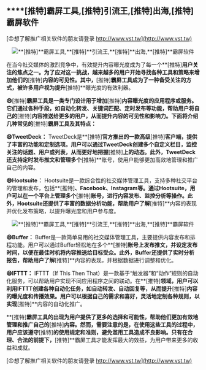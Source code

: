 ## ****[推特]**霸屏工具,**[推特]**引流王,**[推特]**出海,**[推特]**霸屏软件**

[😍想了解推广相关软件的朋友请登录 http://www.vst.tw](http://www.vst.tw)

 <center><img src="https://vst.tw/MP4/tuiguang/png/2.png" alt="**[推特]**霸屏工具,**[推特]**引流王,**[推特]**出海,**[推特]**霸屏软件"></center>

在当今社交媒体的激烈竞争中，有效提升内容曝光度成为了每一个**[推特]**用户关注的焦点之一。为了应对这一挑战，越来越多的用户开始寻找各种工具和策略来增加他们的**[推特]**内容的可见性。其中，**[推特]**霸屏工具成为了一种备受关注的方式，被许多用户视为提升**[推特]**曝光度的有效利器。

**😄**[推特]**霸屏工具是一类专门设计用于增加**[推特]**内容曝光度的应用程序或服务。它们通过各种手段，如自动化转发、关键词匹配、定时发布等功能，帮助用户将自己的**[推特]**内容推送给更多的用户，从而提升内容的可见性和影响力。下面将介绍几种常见的**[推特]**霸屏工具及其特点：**

**😄TweetDeck：**
TweetDeck是**[推特]**官方推出的一款高级**[推特]**客户端，提供了丰富的功能和定制选项。用户可以通过TweetDeck创建多个自定义栏目，监控关注的话题、用户或列表，从而更好地把握**[推特]**上的动态。此外，TweetDeck还支持定时发布推文和管理多个**[推特]**账号，使用户能够更加高效地管理和推广自己的内容。

**😄Hootsuite：**
Hootsuite是一款综合性的社交媒体管理工具，支持多种社交平台的管理和发布，包括**[推特]**、Facebook、Instagram等。通过Hootsuite，用户可以在一个平台上管理多个**[推特]**账号，进行内容发布、监控分析等操作。此外，Hootsuite还提供了丰富的数据分析功能，帮助用户了解**[推特]**内容的表现并优化发布策略，以提升曝光度和用户参与度。

 <center><img src="https://vst.tw/MP4/tuiguang/png/0.png" alt="**[推特]**霸屏工具,**[推特]**引流王,**[推特]**出海,**[推特]**霸屏软件"></center>

**😄Buffer：**
Buffer是一款简单易用的社交媒体管理工具，主要提供内容发布和排程功能。用户可以通过Buffer轻松地在多个**[推特]**账号上发布推文，并设定发布时间，以便在最佳时机将内容推送给目标受众。此外，Buffer还提供了实时分析报告，帮助用户了解**[推特]**内容的表现，并根据数据进行调整和优化。

**😄IFTTT：**
IFTTT（If This Then That）是一款基于“触发器”和“动作”规则的自动化服务，可以帮助用户实现不同应用程序之间的联动。在**[推特]**领域，用户可以利用IFTTT创建各种自动化任务，如自动转发、自动回复等，从而提升**[推特]**内容的曝光度和传播效果。用户可以根据自己的需求和喜好，灵活地定制各种规则，以实现**[推特]**内容的自动化推广。

**[推特]**霸屏工具的出现为用户提供了更多的选择和可能性，帮助他们更加有效地管理和推广自己的**[推特]**内容。然而，需要注意的是，在使用这些工具的过程中，用户应该遵守**[推特]**的使用规定和准则，避免滥用工具造成不良影响。只有在合理、合法的前提下，**[推特]**霸屏工具才能发挥最大的效益，为用户带来更多的收益和成就。

[😍想了解推广相关软件的朋友请登录 http://www.vst.tw](http://www.vst.tw)



